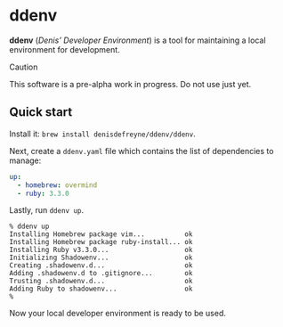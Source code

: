 # ddenv

**ddenv** (*Denis’ Developer Environment*) is a tool for maintaining a local
environment for development.

> [!CAUTION]
> This software is a pre-alpha work in progress. Do not use just yet.

## Quick start

Install it: `brew install denisdefreyne/ddenv/ddenv`.

Next, create a `ddenv.yaml` file which contains the list of dependencies to manage:

```yaml
up:
  - homebrew: overmind
  - ruby: 3.3.0
```

Lastly, run `ddenv up`.

```
% ddenv up
Installing Homebrew package vim...          ok
Installing Homebrew package ruby-install... ok
Installing Ruby v3.3.0...                   ok
Initializing Shadowenv...                   ok
Creating .shadowenv.d...                    ok
Adding .shadowenv.d to .gitignore...        ok
Trusting .shadowenv.d...                    ok
Adding Ruby to shadowenv...                 ok
%
```

Now your local developer environment is ready to be used.
